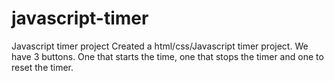# javascript-timer
Javascript timer project 
Created a html/css/Javascript timer project. We have 3 buttons. One that starts the time, one that stops the timer and one to reset the timer. 
